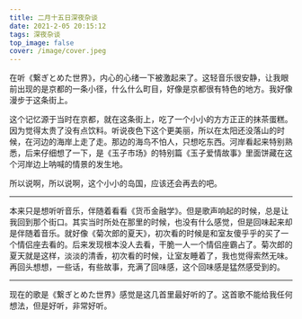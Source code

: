 ```yaml
---
title: 二月十五日深夜杂谈
date: 2021-2-05 20:15:12
tags: 深夜杂谈
top_image: false
cover: /image/cover.jpeg
---
```


在听《繋ぎとめた世界》，内心的心绪一下被激起来了。这轻音乐很安静，让我眼前出现的是京都的一条小径，什么什么町目，好像是京都很有特色的地方。我好像漫步于这条街上。



这个记忆源于当时在京都，就在这条街上，吃了一个小小的方方正正的抹茶蛋糕。因为觉得太贵了没有点饮料。听说夜色下这个更美丽，所以在太阳还没落山的时候，在河边的海岸上走了走。那边的海鸟不怕人，只想吃东西。河岸看起来特别熟悉，后来仔细想了一下，是《玉子市场》的特别篇《玉子爱情故事》里面饼藏在这个河岸边上呐喊的情景的发生地。



所以说啊，所以说啊，这个小小的岛国，应该还会再去的吧。



<hr />

本来只是想听听音乐，伴随着看看《货币金融学》。但是歌声响起的时候，总是让我回到那个街口。其实当时所处在那里的时候，也没有什么感觉，但是回味起来却是伴随着音乐。就好像《菊次郎的夏天》，初次看的时候是和室友傻乎乎的买了一个情侣座去看的。后来发现根本没人去看，干脆一人一个情侣座霸占了。菊次郎的夏天就是这样，淡淡的清香，初次看的时候，让室友睡着了，我也觉得索然无味。再回头想想，一些话，有些故事，充满了回味感，这个回味感是猛然感受到的。



<hr />

现在的歌是《繋ぎとめた世界》感觉是这几首里最好听的了。这首歌不能给我任何想法，但是好听，非常好听。